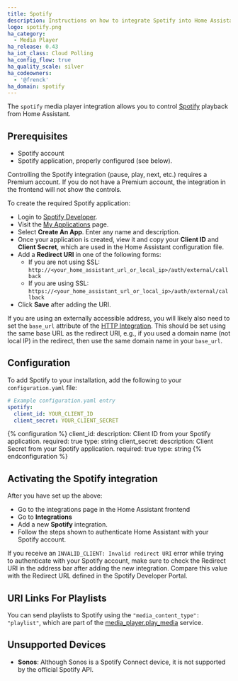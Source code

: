 ```yaml
---
title: Spotify
description: Instructions on how to integrate Spotify into Home Assistant.
logo: spotify.png
ha_category:
  - Media Player
ha_release: 0.43
ha_iot_class: Cloud Polling
ha_config_flow: true
ha_quality_scale: silver
ha_codeowners:
  - '@frenck'
ha_domain: spotify
---
```


The `spotify` media player integration allows you to control [Spotify](https://www.spotify.com/) playback from Home Assistant.

## Prerequisites

- Spotify account
- Spotify application, properly configured (see below).

<div class='note'>
  Controlling the Spotify integration (pause, play, next, etc.) requires a Premium account.
  If you do not have a Premium account, the integration in the frontend will not show the controls.
</div>

To create the required Spotify application:

- Login to [Spotify Developer](https://developer.spotify.com).
- Visit the [My Applications](https://developer.spotify.com/my-applications/#!/applications) page.
- Select **Create An App**. Enter any name and description.
- Once your application is created, view it and copy your **Client ID** and **Client Secret**, which are used in the Home Assistant configuration file.
- Add a **Redirect URI** in one of the following forms:
  - If you are not using SSL: `http://<your_home_assistant_url_or_local_ip>/auth/external/callback`
  - If you are using SSL: `https://<your_home_assistant_url_or_local_ip>/auth/external/callback`
- Click **Save** after adding the URI.

If you are using an externally accessible address, you will likely also need to set the `base_url` attribute of the [HTTP Integration](/integrations/http/). This should be set using the same base URL as the redirect URI, e.g., if you used a domain name (not local IP) in the redirect, then use the same domain name in your `base_url`.

## Configuration

To add Spotify to your installation, add the following to your `configuration.yaml` file:

```yaml
# Example configuration.yaml entry
spotify:
  client_id: YOUR_CLIENT_ID
  client_secret: YOUR_CLIENT_SECRET
```

{% configuration %}
client_id:
  description: Client ID from your Spotify application.
  required: true
  type: string
client_secret:
  description: Client Secret from your Spotify application.
  required: true
  type: string
{% endconfiguration %}

## Activating the Spotify integration

After you have set up the above:

- Go to the integrations page in the Home Assistant frontend
- Go to **Integrations**
- Add a new **Spotify** integration.
- Follow the steps shown to authenticate Home Assistant with your Spotify account.

<div class='note'>
  
  If you receive an `INVALID_CLIENT: Invalid redirect URI` error while trying to authenticate with your Spotify account, make sure to check the Redirect URI in the address bar after adding the new integration. Compare this value with the Redirect URL defined in the Spotify Developer Portal.

</div>

## URI Links For Playlists

You can send playlists to Spotify using the `"media_content_type": "playlist"`, which are part of the
[media_player.play_media](/integrations/media_player/#service-media_playerplay_media) service.

## Unsupported Devices

- **Sonos**: Although Sonos is a Spotify Connect device, it is not supported by the official Spotify API.
